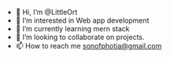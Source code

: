 - 👋 Hi, I’m @LittleOrt
- 👀 I’m interested in Web app development
- 🌱 I’m currently learning mern stack
- 💞️ I’m looking to collaborate on projects.
- 📫 How to reach me sonofphotia@gmail.com

<!---
LittleOrt/LittleOrt is a ✨ special ✨ repository because its `README.md` (this file) appears on your GitHub profile.
You can click the Preview link to take a look at your changes.
--->
